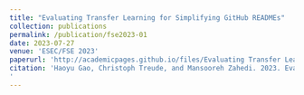 ```yaml
---
title: "Evaluating Transfer Learning for Simplifying GitHub READMEs"
collection: publications
permalink: /publication/fse2023-01
date: 2023-07-27
venue: 'ESEC/FSE 2023'
paperurl: 'http://academicpages.github.io/files/Evaluating Transfer Learning for Simplifying GitHub READMEs.pdf'
citation: 'Haoyu Gao, Christoph Treude, and Mansooreh Zahedi. 2023. Evaluating Transfer Learning for Simplifying GitHub READMEs. In Proceedings of the 31st ACM Joint European Software Engineering Conference and Symposium on the Foundations of Software Engineering (ESEC/FSE 2023). Association for Computing Machinery, New York, NY, USA, 1548–1560. https://doi.org/10.1145/3611643.3616291
'
---
```

